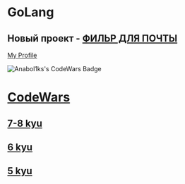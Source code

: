 # GoLang

## Новый проект - [ФИЛЬР ДЛЯ ПОЧТЫ](https://github.com/Anabol1ks/GoLang/tree/main/Mail%20Filter)

[My Profile](https://www.codewars.com/users/Anabol1ks)

![Anabol1ks's CodeWars Badge](https://www.codewars.com/users/Anabol1ks/badges/large)

# <span style="color:RED">[**CodeWars**](CodeWars/)

## [7-8 kyu](CodeWars/7-8kyu/)

## <span style="color:yellow">[6 kyu](CodeWars/6kyu/)</span>

## <span style="color:yellow">[5 kyu](CodeWars/5kyu/)</span>
